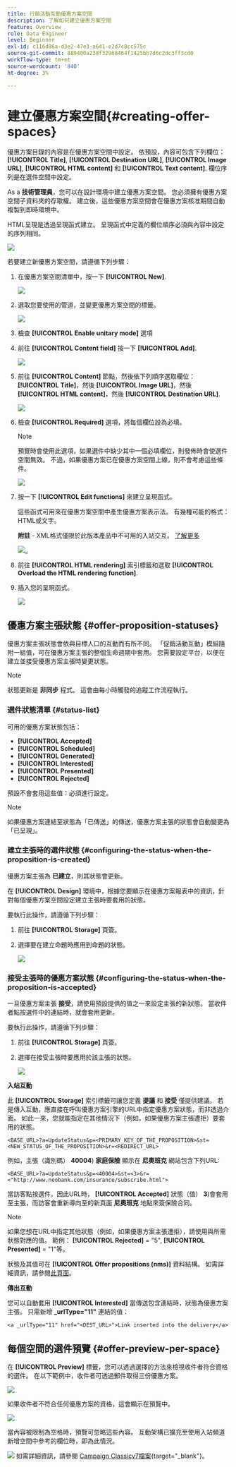 ```yaml
---
title: 行銷活動互動優惠方案空間
description: 了解如何建立優惠方案空間
feature: Overview
role: Data Engineer
level: Beginner
exl-id: c116d86a-d3e2-47e3-a641-e2d7c8cc575c
source-git-commit: 889400a238f32968464f1425bb7d6c2dc3ff3cd0
workflow-type: tm+mt
source-wordcount: '840'
ht-degree: 3%

---
```


# 建立優惠方案空間{#creating-offer-spaces}

優惠方案目錄的內容是在優惠方案空間中設定。 依預設，內容可包含下列欄位： **[!UICONTROL Title]**, **[!UICONTROL Destination URL]**, **[!UICONTROL Image URL]**, **[!UICONTROL HTML content]** 和 **[!UICONTROL Text content]**. 欄位序列是在選件空間中設定。

As a **技術管理員**，您可以在設計環境中建立優惠方案空間。 您必須擁有優惠方案空間子資料夾的存取權。 建立後，這些優惠方案空間會在優惠方案核准期間自動複製到即時環境中。

HTML呈現是透過呈現函式建立。 呈現函式中定義的欄位順序必須與內容中設定的序列相同。

![](assets/offer_space_create_009.png)

若要建立新優惠方案空間，請遵循下列步驟：

1. 在優惠方案空間清單中，按一下 **[!UICONTROL New]**.

   ![](assets/offer_space_create_001.png)

1. 選取您要使用的管道，並變更優惠方案空間的標籤。

   ![](assets/offer_space_create_002.png)

1. 檢查 **[!UICONTROL Enable unitary mode]** 選項

1. 前往 **[!UICONTROL Content field]** 按一下 **[!UICONTROL Add]**.

   ![](assets/offer_space_create_003.png)

1. 前往 **[!UICONTROL Content]** 節點，然後依下列順序選取欄位： **[!UICONTROL Title]**，然後 **[!UICONTROL Image URL]**，然後 **[!UICONTROL HTML content]**，然後 **[!UICONTROL Destination URL]**.

   ![](assets/offer_space_create_004.png)

1. 檢查 **[!UICONTROL Required]** 選項，將每個欄位設為必填。

   >[!NOTE]
   >
   >預覽時會使用此選項，如果選件中缺少其中一個必填欄位，則發佈時會使選件空間無效。 不過，如果優惠方案已在優惠方案空間上線，則不會考慮這些條件。

   ![](assets/offer_space_create_005.png)

1. 按一下 **[!UICONTROL Edit functions]** 來建立呈現函式。

   這些函式可用來在優惠方案空間中產生優惠方案表示法。 有幾種可能的格式：HTML或文字。

   **附註** - XML格式僅限於此版本產品中不可用的入站交互。 [了解更多](../start/capability-matrix.md#gs-unavailable-features)

   ![](assets/offer_space_create_006.png)_

1. 前往 **[!UICONTROL HTML rendering]** 索引標籤和選取 **[!UICONTROL Overload the HTML rendering function]**.
1. 插入您的呈現函式。

   ![](assets/offer_space_create_007.png)

## 優惠方案主張狀態 {#offer-proposition-statuses}

優惠方案主張狀態會依與目標人口的互動而有所不同。 「促銷活動互動」模組隨附一組值，可在優惠方案主張的整個生命週期中套用。 您需要設定平台，以便在建立並接受優惠方案主張時變更狀態。

>[!NOTE]
>
>狀態更新是 **非同步** 程式。 這會由每小時觸發的追蹤工作流程執行。

### 選件狀態清單 {#status-list}

可用的優惠方案狀態包括：

* **[!UICONTROL Accepted]**
* **[!UICONTROL Scheduled]**
* **[!UICONTROL Generated]**
* **[!UICONTROL Interested]**
* **[!UICONTROL Presented]**
* **[!UICONTROL Rejected]**

預設不會套用這些值：必須進行設定。

>[!NOTE]
>
>如果優惠方案連結至狀態為「已傳送」的傳送，優惠方案主張的狀態會自動變更為「已呈現」。

### 建立主張時的選件狀態 {#configuring-the-status-when-the-proposition-is-created}

優惠方案主張為 **已建立**，則其狀態會更新。

在 **[!UICONTROL Design]** 環境中，根據您要顯示在優惠方案報表中的資訊，針對每個優惠方案空間設定建立主張時要套用的狀態。

要執行此操作，請遵循下列步驟：

1. 前往 **[!UICONTROL Storage]** 頁簽。
1. 選擇要在建立命題時應用到命題的狀態。

   ![](assets/offer_update_status_001.png)

### 接受主張時的優惠方案狀態 {#configuring-the-status-when-the-proposition-is-accepted}

一旦優惠方案主張 **接受**，請使用預設提供的值之一來設定主張的新狀態。 當收件者點按選件中的連結時，就會套用更新。

要執行此操作，請遵循下列步驟：

1. 前往 **[!UICONTROL Storage]** 頁簽。
1. 選擇在接受主張時要應用於該主張的狀態。

   ![](assets/offer_update_status_002.png)


**入站互動**

此 **[!UICONTROL Storage]** 索引標籤可讓您定義 **提議** 和 **接受** 僅提供建議。 若是傳入互動，應直接在呼叫優惠方案引擎的URL中指定優惠方案狀態，而非透過介面。 如此一來，您就能指定在其他情況下（例如，如果優惠方案主張遭拒）要套用的狀態。

```
<BASE_URL>?a=UpdateStatus&p=<PRIMARY_KEY_OF_THE_PROPOSITION>&st=<NEW_STATUS_OF_THE_PROPOSITION>&r=<REDIRECT_URL>
```

例如，主張（識別碼） **40004**) **家庭保險** 顯示在 **尼奧班克** 網站包含下列URL:

```
<BASE_URL>?a=UpdateStatus&p=<40004>&st=<3>&r=<"http://www.neobank.com/insurance/subscribe.html">
```

當訪客點按選件，因此URL時， **[!UICONTROL Accepted]** 狀態（值） **3**)會套用至主張，而訪客會重新導向至的新頁面 **尼奧班克** 地點來簽保險合同。

>[!NOTE]
>
>如果您想在URL中指定其他狀態（例如，如果優惠方案主張遭拒），請使用與所需狀態對應的值。 範例： **[!UICONTROL Rejected]** = &quot;5&quot;, **[!UICONTROL Presented]** = &quot;1&quot;等。
>
>狀態及其值可在 **[!UICONTROL Offer propositions (nms)]** 資料結構。 如需詳細資訊，請參閱[此頁面](../dev/create-schema.md)。

**傳出互動**

您可以自動套用 **[!UICONTROL Interested]** 當傳送包含連結時，狀態為優惠方案主張。 只需新增 **_urlType=&quot;11&quot;** 連結的值：

```
<a _urlType="11" href="<DEST_URL>">Link inserted into the delivery</a>
```

## 每個空間的選件預覽 {#offer-preview-per-space}

在 **[!UICONTROL Preview]** 標籤，您可以透過選擇的方法來檢視收件者符合資格的選件。 在以下範例中，收件者可透過郵件取得三份優惠方案。

![](assets/offer_space_overview_002.png)

如果收件者不符合任何優惠方案的資格，這會顯示在預覽中。

![](assets/offer_space_overview_001.png)


當內容被限制為空格時，預覽可忽略這些內容。 互動架構已擴充至使用入站頻道新增空間中參考的欄位時，即為此情況。

![](../assets/do-not-localize/book.png)  如需詳細資訊，請參閱 [Campaign Classicv7檔案](https://experienceleague.adobe.com/docs/campaign-classic/using/managing-offers/advanced-parameters/extension-example.html){target=&quot;_blank&quot;}。